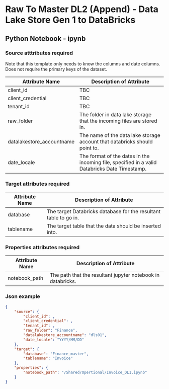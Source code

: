 # Raw To Master DL2 (Append) - Data Lake Store Gen 1 to DataBricks
## Python Notebook - ipynb

### Source atttributes required

Note that this template only needs to know the columns and date columns. Does not require the primary keys of the dataset.

Attribute Name | Description of Attribute
-------------- | ------------------------
client_id | TBC
client_credential | TBC
tenant_id | TBC
raw_folder | The folder in data lake storage that the incoming files are stored in.
datalakestore_accountname | The name of the data lake storage account that databricks should point to.
date_locale | The format of the dates in the incoming file, specified in a valid Databricks Date Timestamp.

### Target attributes required

Attribute Name | Description of Attribute
-------------- | ------------------------
database | The target Databricks database for the resultant table to go in.
tablename | The target table that the data should be inserted into.

### Properties attributes required

Attribute Name | Description of Attribute
-------------- | ------------------------
notebook_path | The path that the resultant jupyter notebook in databricks.

### Json example

```json
{
    "source": {
        "client_id": ,
        "client_credential": ,
        "tenant_id": ,
        "raw_folder": "Finance",
        "datalakestore_accountname": "dls01",
        "date_locale": "YYYY/MM/DD"
    }, 
    "target": {
        "database": "Finance_master",
        "tablename": "Invoice"
    },
    "properties": {
        "notebook_path": "/Shared/Opertional/Invoice_DL1.ipynb"
    }
}
```